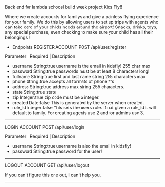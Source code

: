 Back end for lambda schoosl build week project Kids Fly!!

Where we create accounts for familys and give a painless flying experience for your family. We do this by allowing users to set up trips with agents who can take care of your childs needs around the airport! Snacks, drinks, toys, any special purchase, even checking to make sure your child has all their belongings!!

- Endpoints
  REGISTER ACCOUNT
  POST /api/user/register

Parameter | Required | Description

- username String:true username is the email in kidsfly! 255 char max
- password String:true passwords must be at least 8 characters long!
- fullname String:true first and last name string 255 characters max
- phone String:true accepts all formats of phone #'s
- address String:true address max string 255 characters.
- state String:true state
- zip Integer:true zip code must be a integer.
- created Date:false This is generated by the server when created.
- role_id Integer:false This sets the users role. If not given a role_id it will default to family. For creating agents use 2 and for admins use 3.

---

LOGIN ACCOUNT
POST /api/user/login

Parameter | Required | Description

- username String:true username is also the email in kidsfly!
- password String:true password for the user!

---

LOGOUT ACCOUNT
GET /api/user/logout

If you can't figure this one out, I can't help you.

---
